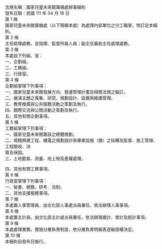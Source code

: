 法規名稱：國家兒童未來館籌備處辦事細則  
發布日期：民國 111 年 04 月 18 日  
第 1 條  
國家兒童未來館籌備處（以下簡稱本處）為處理內部單位之分工職掌，特訂定本細則。  
第 2 條  
主任綜理處務，並指揮、監督所屬人員；副主任襄助主任處理處務。  
第 3 條  
本處設下列組、室：  
一、企劃組。  
二、工務組。  
三、行政室。  
第 4 條  
企劃組掌理下列事項：  
一、國家兒童未來館發展方向、營運管理計畫及相關法規之擬訂。  
二、展演主題之蒐集、研究、規劃設計、設置與維護管理。  
三、教育推廣與公共服務活動之策劃及執行。  
四、館際交流與公關活動之策劃及執行。  
五、其他有關企劃事項。  
第 5 條  
工務組掌理下列事項：  
一、國家兒童未來館籌設之總體規劃。  
二、場館興建工程、機電之規劃設計與專業設施（備）之採購及監督、施工管理、工程驗收、決  
算及保固。  
三、土地勘查、測量、地上物及產權處理。  


四、其他有關工務事項。  
第 6 條  
行政室掌理下列事項：  
一、秘書、總務、研考、法制。  
二、其他支援服務事項。  
第 7 條  
本處置人事管理員，由文化部人事處派員兼任，依法辦理人事事項。  
第 8 條  
本處置主計員，由文化部主計處派員兼任，依法辦理歲計、會計及統計事項。  
第 9 條  
本處處理業務，實施分層負責制度，依分層負責明細表逐級授權決定。  
第 10 條  
本細則自發布日施行。  


